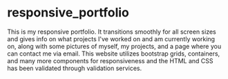 # responsive_portfolio
This is my responsive portfolio. It transitions smoothly for all screen sizes and gives info on what projects I've worked on and am currently working on, along with some pictures of myself, my projects, and a page where you can contact me via email. This website utilizes bootstrap grids, containers, and many more components for responsiveness and the HTML and CSS has been validated through validation services.
